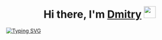 <h1 align="center">Hi there, I'm <a href="https://vk.com/dimitry.gorelov" target="_blank">Dmitry</a> 
<img src="https://github.com/blackcater/blackcater/raw/main/images/Hi.gif" height="32"/></h1>
<a href="https://git.io/typing-svg"><img src="https://readme-typing-svg.herokuapp.com?font=Fira+Code&pause=1000&width=435&lines=Beginner+python+developer" alt="Typing SVG" /></a><p>

